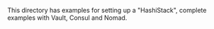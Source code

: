 This directory has examples for setting up a "HashiStack", complete examples with Vault, Consul and Nomad.

